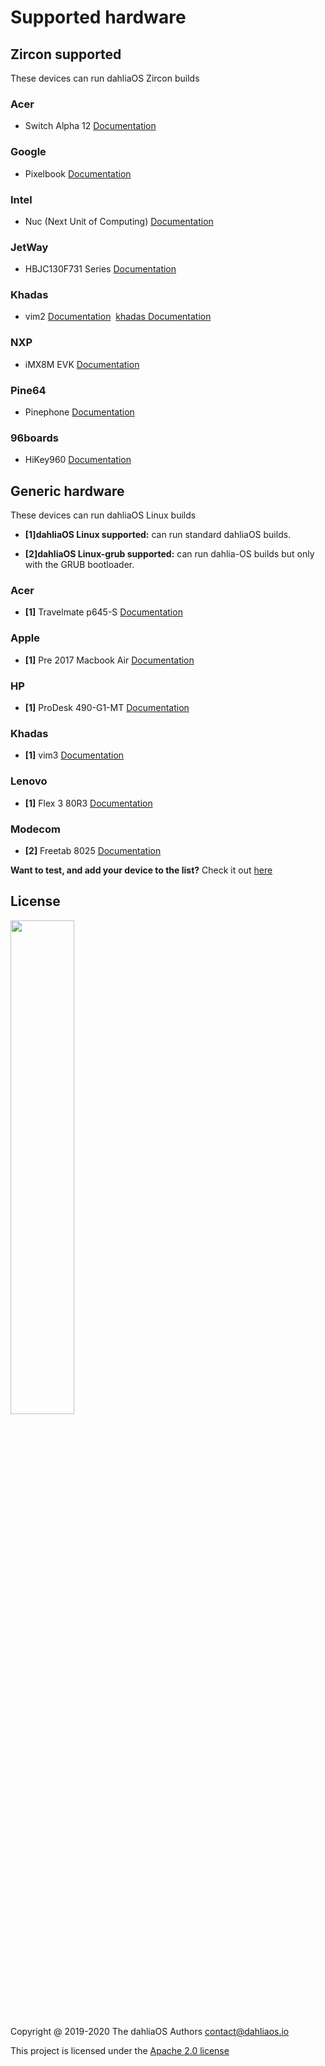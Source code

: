 # Supported hardware

## Zircon supported

These devices can run dahliaOS Zircon builds

### Acer

- Switch Alpha 12 [Documentation](https://fuchsia.dev/docs/development/hardware/acer12.md)

### Google

- Pixelbook [Documentation](https://fuchsia.dev/docs/development/hardware/pixelbook.md)

### Intel

- Nuc (Next Unit of Computing) [Documentation](https://fuchsia.dev/docs/development/hardware/developing_on_nuc.md)

### JetWay

- HBJC130F731 Series [Documentation](https://fuchsia.dev/fuchsia-src/development/hardware/toulouse)

### Khadas

- vim2 [Documentation](https://fuchsia.dev/docs/development/hardware/khadas-vim)&nbsp;&nbsp;[khadas Documentation](https://docs.khadas.com/vim2/BuildFuchsia.html)

### NXP

- iMX8M EVK [Documentation](https://fuchsia.dev/fuchsia-src/development/hardware/imx8mevk)

### Pine64

- Pinephone [Documentation](hardware/pine64/Pinephone.md)

### 96boards

- HiKey960 [Documentation](https://fuchsia.dev/fuchsia-src/development/hardware/hikey960)

## Generic hardware

These devices can run dahliaOS Linux builds

- **[1]dahliaOS Linux supported:** can run standard dahliaOS builds.

- **[2]dahliaOS Linux-grub supported:** can run dahlia-OS builds but only with the GRUB bootloader.

### Acer

- **[1]** Travelmate p645-S [Documentation](hardware/Acer/TravelMate-P645-S.md)

### Apple

- **[1]** Pre 2017 Macbook Air [Documentation]()

### HP

- **[1]** ProDesk 490-G1-MT [Documentation](hardware/HP/ProDesk-490-G1-MT.md)

### Khadas

- **[1]** vim3 [Documentation]()

### Lenovo

- **[1]** Flex 3 80R3 [Documentation](hardware/Lenovo/Flex-3-80R3.md)

### Modecom

- **[2]** Freetab 8025 [Documentation](hardware/Modecom/Freetab-8025.md)

**Want to test, and add your device to the list?** Check it out [here](.github/CONTRIBUTING.md)

## License

<p align="left">
  <img width="45%" src="https://github.com/dahlia-os/brand/blob/master/Logo%20SVGs/dahliaOS%20logo%20with%20text%20(drop%20shadow).svg"
</p>

Copyright @ 2019-2020 The dahliaOS Authors contact@dahliaos.io

This project is licensed under the [Apache 2.0 license](LICENSE)
